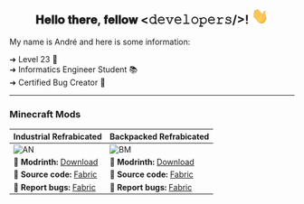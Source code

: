 <div align="center">
<h2> 𝐇𝐞𝐥𝐥𝐨 𝐭𝐡𝐞𝐫𝐞, 𝐟𝐞𝐥𝐥𝐨𝐰 <𝚍𝚎𝚟𝚎𝚕𝚘𝚙𝚎𝚛𝚜/>! <img src="https://github.com/ABSphreak/ABSphreak/blob/master/gifs/Hi.gif" width="30"></h2>
</div>

My name is André and here is some information: <br>

➜ Level 23 🌱 <br>
➜ Informatics Engineer Student 📚 <br>
➜ Certified Bug Creator 👾 <br>

 ---
 
  ### Minecraft Mods

| Industrial Refrabicated | Backpacked Refrabicated |
|--------------------|------------|
|![AN](https://dks.pt/wp-content/uploads/2015/07/coming-soon.jpg)|![BM](https://dks.pt/wp-content/uploads/2015/07/coming-soon.jpg)|
| **💾 Modrinth:** [Download]() | **💾 Modrinth:** [Download]() |
| **📘 Source code:** [Fabric](https://github.com/Korinku/Backpacked-Refabricated) | **📘 Source code:** [Fabric](https://github.com/Korinku/Industrial-Refabricated) |
| **🐛 Report bugs:** [Fabric](https://github.com/Korinku/Backpacked-Refabricated/issues/new)| **🐛 Report bugs:** [Fabric](https://github.com/Korinku/Industrial-Refabricated/issues/new) |

